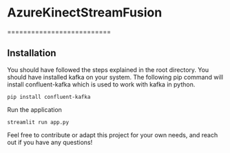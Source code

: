 # AzureKinectStreamFusion
==========================
## Installation
You should have followed the steps explained in the root directory. You should have installed kafka on your system. The following pip command will install confluent-kafka which is used to work with kafka in python.

   ```
   pip install confluent-kafka
```
   
Run the application
   ```
   streamlit run app.py
```

Feel free to contribute or adapt this project for your own needs, and reach out if you have any questions!

